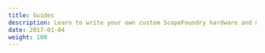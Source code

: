 ```yaml
---
title: Guides
description: Learn to write your own custom ScopeFoundry hardware and measurement plugins.
date: 2017-01-04
weight: 100
---
```


